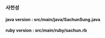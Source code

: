 ### 사천성  

#### java version : src/main/java/SachunSung.java
#### ruby version : src/main/ruby/sachun.rb
